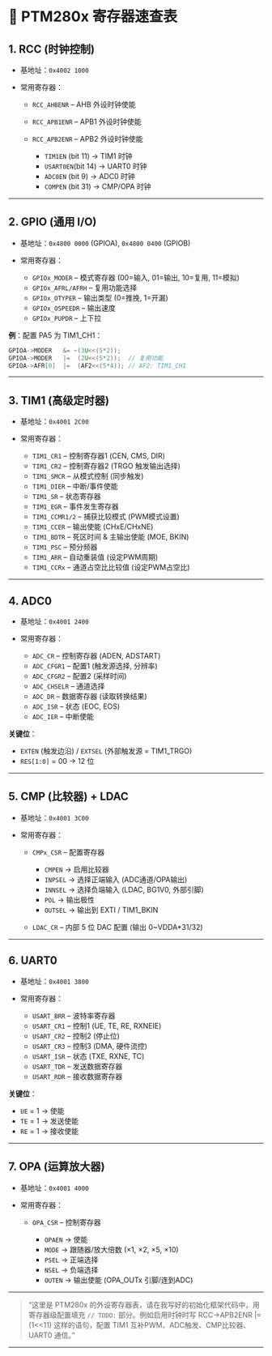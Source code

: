 

# 📑 PTM280x 寄存器速查表

## 1. RCC (时钟控制)

* 基地址：`0x4002 1000`
* 常用寄存器：

  * `RCC_AHBENR`   – AHB 外设时钟使能
  * `RCC_APB1ENR` – APB1 外设时钟使能
  * `RCC_APB2ENR` – APB2 外设时钟使能

    * `TIM1EN`  (bit 11) → TIM1 时钟
    * `USART0EN`(bit 14) → UART0 时钟
    * `ADC0EN`  (bit 9)  → ADC0 时钟
    * `COMPEN`  (bit 31) → CMP/OPA 时钟

---

## 2. GPIO (通用 I/O)

* 基地址：`0x4800 0000` (GPIOA), `0x4800 0400` (GPIOB)
* 常用寄存器：

  * `GPIOx_MODER` – 模式寄存器 (00=输入, 01=输出, 10=复用, 11=模拟)
  * `GPIOx_AFRL/AFRH` – 复用功能选择
  * `GPIOx_OTYPER` – 输出类型 (0=推挽, 1=开漏)
  * `GPIOx_OSPEEDR` – 输出速度
  * `GPIOx_PUPDR` – 上下拉

**例**：配置 PA5 为 TIM1\_CH1：

```c
GPIOA->MODER   &= ~(3U<<(5*2));
GPIOA->MODER   |=  (2U<<(5*2));  // 复用功能
GPIOA->AFR[0]  |=  (AF2<<(5*4)); // AF2: TIM1_CH1
```

---

## 3. TIM1 (高级定时器)

* 基地址：`0x4001 2C00`
* 常用寄存器：

  * `TIM1_CR1`   – 控制寄存器1 (CEN, CMS, DIR)
  * `TIM1_CR2`   – 控制寄存器2 (TRGO 触发输出选择)
  * `TIM1_SMCR`  – 从模式控制 (同步触发)
  * `TIM1_DIER`  – 中断/事件使能
  * `TIM1_SR`    – 状态寄存器
  * `TIM1_EGR`   – 事件发生寄存器
  * `TIM1_CCMR1/2` – 捕获比较模式 (PWM模式设置)
  * `TIM1_CCER`  – 输出使能 (CHxE/CHxNE)
  * `TIM1_BDTR`  – 死区时间 & 主输出使能 (MOE, BKIN)
  * `TIM1_PSC`   – 预分频器
  * `TIM1_ARR`   – 自动重装值 (设定PWM周期)
  * `TIM1_CCRx`  – 通道占空比比较值 (设定PWM占空比)

---

## 4. ADC0

* 基地址：`0x4001 2400`
* 常用寄存器：

  * `ADC_CR`    – 控制寄存器 (ADEN, ADSTART)
  * `ADC_CFGR1` – 配置1 (触发源选择, 分辨率)
  * `ADC_CFGR2` – 配置2 (采样时间)
  * `ADC_CHSELR` – 通道选择
  * `ADC_DR`    – 数据寄存器 (读取转换结果)
  * `ADC_ISR`   – 状态 (EOC, EOS)
  * `ADC_IER`   – 中断使能

**关键位**：

* `EXTEN` (触发边沿) / `EXTSEL` (外部触发源 = TIM1\_TRGO)
* `RES[1:0]` = 00 → 12 位

---

## 5. CMP (比较器) + LDAC

* 基地址：`0x4001 3C00`
* 常用寄存器：

  * `CMPx_CSR` – 配置寄存器

    * `CMPEN`   → 启用比较器
    * `INPSEL`  → 选择正端输入 (ADC通道/OPA输出)
    * `INNSEL`  → 选择负端输入 (LDAC, BG1V0, 外部引脚)
    * `POL`     → 输出极性
    * `OUTSEL`  → 输出到 EXTI / TIM1\_BKIN
  * `LDAC_CR` – 内部 5 位 DAC 配置 (输出 0\~VDDA\*31/32)

---

## 6. UART0

* 基地址：`0x4001 3800`
* 常用寄存器：

  * `USART_BRR`  – 波特率寄存器
  * `USART_CR1`  – 控制1 (UE, TE, RE, RXNEIE)
  * `USART_CR2`  – 控制2 (停止位)
  * `USART_CR3`  – 控制3 (DMA, 硬件流控)
  * `USART_ISR`  – 状态 (TXE, RXNE, TC)
  * `USART_TDR`  – 发送数据寄存器
  * `USART_RDR`  – 接收数据寄存器

**关键位**：

* `UE` = 1 → 使能
* `TE` = 1 → 发送使能
* `RE` = 1 → 接收使能

---

## 7. OPA (运算放大器)

* 基地址：`0x4001 4000`
* 常用寄存器：

  * `OPA_CSR` – 控制寄存器

    * `OPAEN` → 使能
    * `MODE`  → 跟随器/放大倍数 (×1, ×2, ×5, ×10)
    * `PSEL`  → 正端选择
    * `NSEL`  → 负端选择
    * `OUTEN` → 输出使能 (OPA\_OUTx 引脚/连到ADC)

---



> “这里是 PTM280x 的外设寄存器表，请在我写好的初始化框架代码中，用寄存器级配置填充 `// TODO:` 部分。例如启用时钟时写 RCC->APB2ENR |= (1<<11) 这样的语句，配置 TIM1 互补PWM、ADC触发、CMP比较器、UART0 通信。”

---

